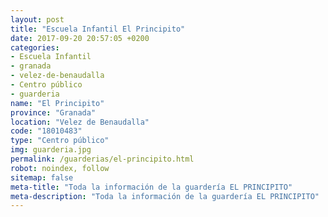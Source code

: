 ```yaml
---
layout: post
title: "Escuela Infantil El Principito"
date: 2017-09-20 20:57:05 +0200
categories:
- Escuela Infantil
- granada
- velez-de-benaudalla
- Centro público
- guarderia
name: "El Principito"
province: "Granada"
location: "Velez de Benaudalla"
code: "18010483"
type: "Centro público"
img: guarderia.jpg
permalink: /guarderias/el-principito.html
robot: noindex, follow
sitemap: false
meta-title: "Toda la información de la guardería EL PRINCIPITO"
meta-description: "Toda la información de la guardería EL PRINCIPITO"
---
```

